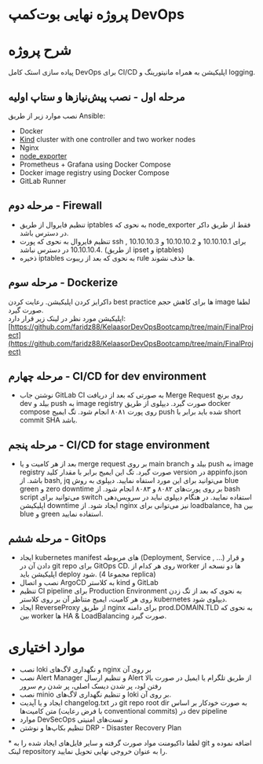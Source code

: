 # پروژه نهایی بوت‌کمپ DevOps

# شرح پروژه

پیاده سازی استک کامل DevOps برای CI/CD اپلیکیشن به همراه مانیتورینگ و logging.

## مرحله اول \- نصب پیش‌نیازها و ستاپ اولیه

نصب موارد زیر از طریق Ansible:

- Docker  
- [Kind](https://kind.sigs.k8s.io/) cluster with one controller and two worker nodes  
- Nginx  
- [node\_exporter](https://github.com/prometheus/node_exporter)  
- Prometheus \+ Grafana using Docker Compose  
- Docker image registry using Docker Compose  
- GitLab Runner

## مرحله دوم \- Firewall

- تنظیم فایروال از طریق iptables به نحوی که node\_exporter فقط از طریق داکر در دسترس باشد.  
- تنظیم فایروال به نحوی که پورت ssh برای 10.10.10.1  و 10.10.10.2 و 10.10.10.3 , 10.10.10.4 در دسترس نباشد. (از طریق ipset و iptables)  
- ذخیره iptables به نحوی که بعد از ریبوت rule ها حذف نشوند.

## مرحله سوم \- Dockerize

داکرایز کردن اپلیکیشن. رعایت کردن best practice ها برای کاهش حجم image لطفا صورت گیرد.  
اپلیکیشن مورد نظر در لینک زیر قرار دارد:  
[https://github.com/faridz88/KelaasorDevOpsBootcamp/tree/main/FinalProject](https://github.com/faridz88/KelaasorDevOpsBootcamp/tree/main/FinalProject)

## مرحله چهارم \- CI/CD for dev environment

- نوشتن جاب GitLab CI به صورتی که بعد از دریافت Merge Request روی برنچ dev بیلد و push به image registry صورت گیرد. دیپلوی از طریق docker compose روی پورت ۸۰۸۱ انجام شود. تگ ایمیج push شده باید برابر با short commit SHA باشد.

## مرحله پنجم \- CI/CD for stage environment

- بعد از هر کامیت و یا merge request بر روی main branch بیلد و push به image registry صورت گیرد. تگ این ایمیج برابر با مقدار کلید version در appinfo.json باشد. از bash, jq می‌توانید برای این مورد استفاه نمایید. دیپلوی به روش blue green و zero downtime بر روی پورت‌های ۸۰۸۲ و ۸۰۸۳ انجام شود. از bash script می‌توانید برای switch استفاده نمایید. در هنگام دیپلوی نباید در سرویس‌دهی اپلیکیشن downtime ایجاد شود. از nginx نیز می‌توانی برای loadbalance, ha بین blue و green استفاده نمایید.

## مرحله ششم \- GitOps

- ایجاد kubernetes manifest های مربوطه (Deployment, Service , …) و قرار دادن آن در git repo برای GitOps CD. روی هر کدام از worker ها دو نسخه از اپلیکیشن باید deploy شود. (مجموعا 4 replica)  
- نصب و اتصال ArgoCD به کلاستر kind و GitLab  
- تنظیم CI pipeline برای Production Environment به نحوی که بعد از تگ زدن روی هر کامیت، ایمیج متناظر آن بر روی کلاستر kubernetes دیپلوی شود.  
- ایجاد ReverseProxy از طریق nginx برای دامنه prod.DOMAIN.TLD به نحوی که بین worker ها HA & LoadBalancing صورت گیرد.

# 

# موارد اختیاری

- نصب loki و نگهداری لاگ‌های nginx بر روی آن  
- نصب Alert Manager و تنظیم ارسال Alert از طریق تلگرام یا ایمیل در صورت بالا رفتن لود، پر شدن دیسک اصلی، پر شدن رم سرور  
- نصب minio و تنظیم نگهداری لاگ‌های loki بر روی آن.  
- ایجاد و یا آپدیت changelog.txt در git repo root dir به صورت خودکار بر اساس متن کامیت‌ها (با فرض رعایت conventional commits) در dev pipeline  
- موارد DevSecOps و تست‌های امنیتی  
- تنظیم بکاپ‌ها و نوشتن DRP \- Disaster Recovery Plan

\* لطفا داکیومنت مواد صورت گرفته و سایر فایل‌های ایجاد شده را به git اضافه نموده و لینک repository را به عنوان خروجی نهایی تحویل نمایید.